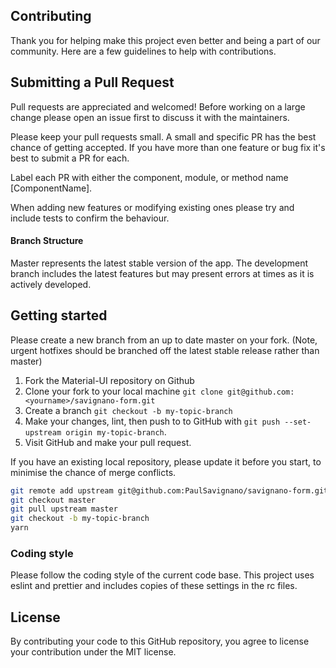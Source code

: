 ## Contributing
Thank you for helping make this project even better and being a part of our community. Here are a few guidelines to help with contributions.

## Submitting a Pull Request
Pull requests are appreciated and welcomed!  Before working on a large change please open an issue first to discuss it with the maintainers.

Please keep your pull requests small. A small and specific PR has the best chance of getting accepted. If you have more than one feature or bug fix it's best to submit a PR for each.

Label each PR with either the component, module, or method name [ComponentName].

When adding new features or modifying existing ones please try and include tests to confirm the behaviour.

#### Branch Structure
Master represents the latest stable version of the app.  The development branch includes the latest features but may present errors at times as it is actively developed.

## Getting started
Please create a new branch from an up to date master on your fork. (Note, urgent hotfixes should be branched off the latest stable release rather than master)

1. Fork the Material-UI repository on Github
2. Clone your fork to your local machine `git clone git@github.com:<yourname>/savignano-form.git`
3. Create a branch `git checkout -b my-topic-branch`
4. Make your changes, lint, then push to to GitHub with `git push --set-upstream origin my-topic-branch`.
5. Visit GitHub and make your pull request.

If you have an existing local repository, please update it before you start, to minimise the chance of merge conflicts.
```sh
git remote add upstream git@github.com:PaulSavignano/savignano-form.git
git checkout master
git pull upstream master
git checkout -b my-topic-branch
yarn
```

### Coding style

Please follow the coding style of the current code base. This project uses eslint and prettier and includes copies of these settings in the rc files.

## License

By contributing your code to this GitHub repository, you agree to license your contribution under the MIT license.